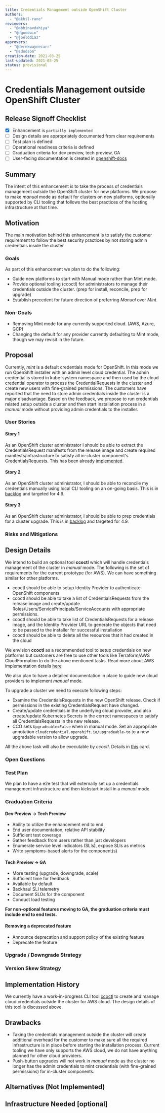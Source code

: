 ```yaml
---
title: Credentials Management outside OpenShift Cluster
authors:
  - "@akhil-rane"
reviewers:
  - "@abhinavdahiya"
  - "@dgoodwin"
  - "@joelddiaz"
approvers:
  - "@derekwaynecarr"
  - "@sdodson"
creation-date: 2021-03-25
last-updated: 2021-03-25
status: provisional
---
```


# Credentials Management outside OpenShift Cluster

## Release Signoff Checklist

- [x] Enhancement is `partially implemented`
- [ ] Design details are appropriately documented from clear requirements
- [ ] Test plan is defined
- [ ] Operational readiness criteria is defined
- [ ] Graduation criteria for dev preview, tech preview, GA
- [ ] User-facing documentation is created in [openshift-docs](https://github.com/openshift/openshift-docs/)

## Summary

The intent of this enhancement is to take the process of credentials management outside the OpenShift cluster for new
platforms. We propose to make *manual* mode as default for clusters on new platforms, optionally supported by CLI tooling
that follows the best practices of the hosting infrastructure at that time.

## Motivation

The main motivation behind this enhancement is to satisfy the customer requirement to follow the best security practices
by not storing admin credentials inside the cluster

### Goals

As part of this enhancement we plan to do the following:
* Guide new platforms to start with Manual mode rather than Mint mode.
* Provide optional tooling (ccoctl) for administrators to manage their credentials outside the cluster. (prep for install, reconcile, prep for upgrade)
* Establish precedent for future direction of preferring *Manual* over *Mint*.

### Non-Goals

* Removing Mint mode for any currently supported cloud. (AWS, Azure, GCP)
* Changing the default for any provider currently defaulting to Mint mode, though we may revisit in the future.

## Proposal

Currently, *mint* is a default credentials mode for OpenShift. In this mode we run OpenShift installer with an admin
level cloud credential. The admin credential is stored in kube-system namespace and then used by the cloud credential
operator to process the CredentialRequests in the cluster and create new users with fine-grained permissions.
The customers have reported that the need to store admin credentials inside the cluster is a major disadvantage. Based
on the feedback, we propose to run credentials related setup outside a cluster and then start installation process in a
*manual* mode without providing admin credentials to the installer.

### User Stories

#### Story 1
As an OpenShift cluster administrator I should be able to extract the CredentialsRequest manifests from the release image
and create required manifests/infrastructure to satisfy all in-cluster component's CredentialsRequests. This has been
already [implemented](https://github.com/openshift/cloud-credential-operator/blob/master/docs/ccoctl.md).

#### Story 2
As an OpenShift cluster administrator, I should be able to reconcile my credentials manually using local CLI tooling on
an on-going basis. This is in [backlog](https://issues.redhat.com/browse/CCO-106) and targeted for 4.9.

#### Story 3
As an OpenShift cluster administrator, I should be able to prep credentials for a cluster upgrade. This is in [backlog](https://issues.redhat.com/browse/CCO-106)
and targeted for 4.9.

### Risks and Mitigations

## Design Details

We intend to build an optional tool **ccoctl** which will handle credentials management of the cluster in *manual* mode.
The following is the set of requirements for the current prototype (for AWS). We can have something similar for other
platforms.

* ccoctl should be able to setup Identity Provider to authenticate OpenShift components
* ccoctl should be able to take a list of CredentialsRequests from the release image and create/update
  Roles/Users/ServicePrincipals/ServiceAccounts with appropriate permissions.
* ccoctl should be able to take list of CredentialsRequests for a release image, and the Identity Provider URL to generate
  the objects that need to be passed to the installer for successful installation
* ccoctl should be able to delete all the resources that it had created in the cloud

We envision **ccoctl** as a recommended tool to setup credentials on new platforms but customers are free to use other
tools like Terraform/AWS CloudFormation to do the above mentioned tasks. Read more about AWS implementation details [here](https://github.com/openshift/cloud-credential-operator/blob/master/docs/ccoctl.md)

We also plan to have a detailed documentation in place to guide new cloud providers to implement *manual* mode.

To upgrade a cluster we need to execute following steps:
* Examine the CredentialsRequests in the new OpenShift release. Check if permissions in the existing CredentialsRequest
  have changed.
* Create/update credentials in the underlying cloud provider, and also create/update Kubernetes Secrets in the correct
  namespaces to satisfy all CredentialsRequests in the new release.
* CCO sets `Upgradeable=False` when in manual mode. Set an appropriate annotation `cloudcredential.openshift.io/upgradeable-to`
  to a new upgradable version to allow upgrade.

All the above task will also be executable by *ccoctl*. Details in [this](https://issues.redhat.com/browse/CCO-84) card.

### Open Questions

### Test Plan

We plan to have a e2e test that will externally set up a credentials management infrastructure and then kickstart
install in a *manual* mode.

### Graduation Criteria

#### Dev Preview -> Tech Preview

- Ability to utilize the enhancement end to end
- End user documentation, relative API stability
- Sufficient test coverage
- Gather feedback from users rather than just developers
- Enumerate service level indicators (SLIs), expose SLIs as metrics
- Write symptoms-based alerts for the component(s)

#### Tech Preview -> GA

- More testing (upgrade, downgrade, scale)
- Sufficient time for feedback
- Available by default
- Backhaul SLI telemetry
- Document SLOs for the component
- Conduct load testing

**For non-optional features moving to GA, the graduation criteria must include
end to end tests.**

#### Removing a deprecated feature

- Announce deprecation and support policy of the existing feature
- Deprecate the feature

### Upgrade / Downgrade Strategy

### Version Skew Strategy

## Implementation History

We currently have a work-in-progress CLI tool [ccoctl](https://github.com/openshift/cloud-credential-operator/blob/master/docs/ccoctl.md)
to create and manage cloud credentials outside the cluster for AWS cloud. The design details of this tool is discussed above.

## Drawbacks

* Taking the credentials management outside the cluster will create additional overhead for the customer to make sure all
  the required infrastructure is in place before starting the installation process. Current tooling we have only supports
  the AWS cloud, we do not have anything planned for other cloud providers.
* Push-button upgrades will not work in *manual* mode as the cluster no longer has the admin credentials to mint credentials
  (with fine-grained permissions) for in-cluster components.

## Alternatives (Not Implemented)

## Infrastructure Needed [optional]
